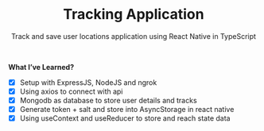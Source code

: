 <br />

<p align="center">
  <h1 align="center">Tracking Application</h1>

  <p align="center">
    Track and save user locations application using React Native in TypeScript
    <br />
    </p>
</p>

<!-- ABOUT THE PROJECT -->

<br/>

**What I’ve Learned?**

- [x] Setup with ExpressJS, NodeJS and ngrok
- [x] Using axios to connect with api
- [x] Mongodb as database to store user details and tracks
- [x] Generate token + salt and store into AsyncStorage in react native
- [x] Using useContext and useReducer to store and reach state data
